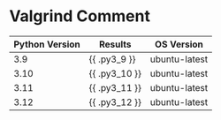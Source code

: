 # Valgrind Comment

| Python Version  | Results         | OS Version    |
| --------------- | --------------- | ------------- |
| 3.9             | {{ .py3_9 }}    | ubuntu-latest |
| 3.10            | {{ .py3_10 }}   | ubuntu-latest |
| 3.11            | {{ .py3_11 }}   | ubuntu-latest |
| 3.12            | {{ .py3_12 }}   | ubuntu-latest |
